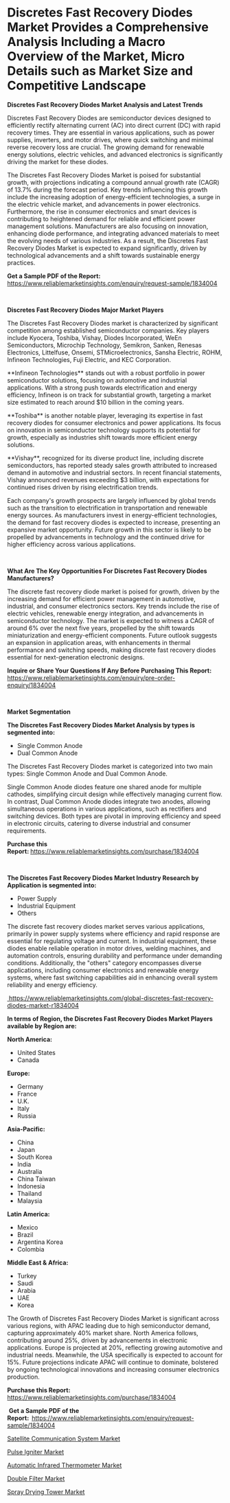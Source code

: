 <p><h1>Discretes Fast Recovery Diodes Market Provides a Comprehensive Analysis Including a Macro Overview of the Market, Micro Details such as Market Size and Competitive Landscape</h1></p><p><strong>Discretes Fast Recovery Diodes Market Analysis and Latest Trends</strong></p>
<p><p>Discretes Fast Recovery Diodes are semiconductor devices designed to efficiently rectify alternating current (AC) into direct current (DC) with rapid recovery times. They are essential in various applications, such as power supplies, inverters, and motor drives, where quick switching and minimal reverse recovery loss are crucial. The growing demand for renewable energy solutions, electric vehicles, and advanced electronics is significantly driving the market for these diodes.</p><p>The Discretes Fast Recovery Diodes Market is poised for substantial growth, with projections indicating a compound annual growth rate (CAGR) of 13.7% during the forecast period. Key trends influencing this growth include the increasing adoption of energy-efficient technologies, a surge in the electric vehicle market, and advancements in power electronics. Furthermore, the rise in consumer electronics and smart devices is contributing to heightened demand for reliable and efficient power management solutions. Manufacturers are also focusing on innovation, enhancing diode performance, and integrating advanced materials to meet the evolving needs of various industries. As a result, the Discretes Fast Recovery Diodes Market is expected to expand significantly, driven by technological advancements and a shift towards sustainable energy practices.</p></p>
<p><strong>Get a Sample PDF of the Report:&nbsp;</strong> <a href="https://www.reliablemarketinsights.com/enquiry/request-sample/1834004?utm_campaign=1620&utm_medium=2&utm_source=Github&utm_content=ia&utm_term=19102024&utm_id=discretes-fast-recovery-diodes">https://www.reliablemarketinsights.com/enquiry/request-sample/1834004</a></p>
<p>&nbsp;</p>
<p><strong>Discretes Fast Recovery Diodes Major Market Players</strong></p>
<p><p>The Discretes Fast Recovery Diodes market is characterized by significant competition among established semiconductor companies. Key players include Kyocera, Toshiba, Vishay, Diodes Incorporated, WeEn Semiconductors, Microchip Technology, Semikron, Sanken, Renesas Electronics, Littelfuse, Onsemi, STMicroelectronics, Sansha Electric, ROHM, Infineon Technologies, Fuji Electric, and KEC Corporation.</p><p>**Infineon Technologies** stands out with a robust portfolio in power semiconductor solutions, focusing on automotive and industrial applications. With a strong push towards electrification and energy efficiency, Infineon is on track for substantial growth, targeting a market size estimated to reach around $10 billion in the coming years.</p><p>**Toshiba** is another notable player, leveraging its expertise in fast recovery diodes for consumer electronics and power applications. Its focus on innovation in semiconductor technology supports its potential for growth, especially as industries shift towards more efficient energy solutions.</p><p>**Vishay**, recognized for its diverse product line, including discrete semiconductors, has reported steady sales growth attributed to increased demand in automotive and industrial sectors. In recent financial statements, Vishay announced revenues exceeding $3 billion, with expectations for continued rises driven by rising electrification trends.</p><p>Each company's growth prospects are largely influenced by global trends such as the transition to electrification in transportation and renewable energy sources. As manufacturers invest in energy-efficient technologies, the demand for fast recovery diodes is expected to increase, presenting an expansive market opportunity. Future growth in this sector is likely to be propelled by advancements in technology and the continued drive for higher efficiency across various applications.</p></p>
<p>&nbsp;</p>
<p><strong>What Are The Key Opportunities For Discretes Fast Recovery Diodes Manufacturers?</strong></p>
<p><p>The discrete fast recovery diode market is poised for growth, driven by the increasing demand for efficient power management in automotive, industrial, and consumer electronics sectors. Key trends include the rise of electric vehicles, renewable energy integration, and advancements in semiconductor technology. The market is expected to witness a CAGR of around 6% over the next five years, propelled by the shift towards miniaturization and energy-efficient components. Future outlook suggests an expansion in application areas, with enhancements in thermal performance and switching speeds, making discrete fast recovery diodes essential for next-generation electronic designs.</p></p>
<p><strong>Inquire or Share Your Questions If Any Before Purchasing This Report:</strong> <a href="https://www.reliablemarketinsights.com/enquiry/pre-order-enquiry/1834004?utm_campaign=1620&utm_medium=2&utm_source=Github&utm_content=ia&utm_term=19102024&utm_id=discretes-fast-recovery-diodes">https://www.reliablemarketinsights.com/enquiry/pre-order-enquiry/1834004</a></p>
<p>&nbsp;</p>
<p><strong>Market Segmentation</strong></p>
<p><strong>The Discretes Fast Recovery Diodes Market Analysis by types is segmented into:</strong></p>
<p><ul><li>Single Common Anode</li><li>Dual Common Anode</li></ul></p>
<p><p>The Discretes Fast Recovery Diodes market is categorized into two main types: Single Common Anode and Dual Common Anode. </p><p>Single Common Anode diodes feature one shared anode for multiple cathodes, simplifying circuit design while effectively managing current flow. In contrast, Dual Common Anode diodes integrate two anodes, allowing simultaneous operations in various applications, such as rectifiers and switching devices. Both types are pivotal in improving efficiency and speed in electronic circuits, catering to diverse industrial and consumer requirements.</p></p>
<p><strong>Purchase this Report:&nbsp;</strong><a href="https://www.reliablemarketinsights.com/purchase/1834004?utm_campaign=1620&utm_medium=2&utm_source=Github&utm_content=ia&utm_term=19102024&utm_id=discretes-fast-recovery-diodes">https://www.reliablemarketinsights.com/purchase/1834004</a></p>
<p>&nbsp;</p>
<p><strong>The Discretes Fast Recovery Diodes Market Industry Research by Application is segmented into:</strong></p>
<p><ul><li>Power Supply</li><li>Industrial Equipment</li><li>Others</li></ul></p>
<p><p>The discrete fast recovery diodes market serves various applications, primarily in power supply systems where efficiency and rapid response are essential for regulating voltage and current. In industrial equipment, these diodes enable reliable operation in motor drives, welding machines, and automation controls, ensuring durability and performance under demanding conditions. Additionally, the "others" category encompasses diverse applications, including consumer electronics and renewable energy systems, where fast switching capabilities aid in enhancing overall system reliability and energy efficiency.</p></p>
<p><a href="https://www.reliablemarketinsights.com/global-discretes-fast-recovery-diodes-market-r1834004?utm_campaign=1620&utm_medium=2&utm_source=Github&utm_content=ia&utm_term=19102024&utm_id=discretes-fast-recovery-diodes">&nbsp;https://www.reliablemarketinsights.com/global-discretes-fast-recovery-diodes-market-r1834004</a></p>
<p><strong>In terms of Region, the Discretes Fast Recovery Diodes Market Players available by Region are:</strong></p>
<p>
    <p> <strong> North America: </strong>
        <ul>
            <li>United States</li>
            <li>Canada</li>
        </ul>
        </p> 
    <p> <strong> Europe: </strong>
        <ul>
            <li>Germany</li>
            <li>France</li>
            <li>U.K.</li>
            <li>Italy</li>
            <li>Russia</li>
        </ul>
        </p> 
    <p> <strong> Asia-Pacific: </strong>
        <ul>
            <li>China</li>
            <li>Japan</li>
            <li>South Korea</li>
            <li>India</li>
            <li>Australia</li>
            <li>China Taiwan</li>
            <li>Indonesia</li>
            <li>Thailand</li>
            <li>Malaysia</li>
        </ul>
        </p> 
    <p> <strong> Latin America: </strong>
        <ul>
            <li>Mexico</li>
            <li>Brazil</li>
            <li>Argentina Korea</li>
            <li>Colombia</li>
        </ul>
        </p> 
    <p> <strong> Middle East & Africa: </strong>
        <ul>
            <li>Turkey</li>
            <li>Saudi</li>
            <li>Arabia</li>
            <li>UAE</li>
            <li>Korea</li>
        </ul>
    </p>
    </p>
<p><p>The Growth of Discretes Fast Recovery Diodes Market is significant across various regions, with APAC leading due to high semiconductor demand, capturing approximately 40% market share. North America follows, contributing around 25%, driven by advancements in electronic applications. Europe is projected at 20%, reflecting growing automotive and industrial needs. Meanwhile, the USA specifically is expected to account for 15%. Future projections indicate APAC will continue to dominate, bolstered by ongoing technological innovations and increasing consumer electronics production.</p></p>
<p><strong>Purchase this Report: </strong><a href="https://www.reliablemarketinsights.com/purchase/1834004?utm_campaign=1620&utm_medium=2&utm_source=Github&utm_content=ia&utm_term=19102024&utm_id=discretes-fast-recovery-diodes">https://www.reliablemarketinsights.com/purchase/1834004</a></p>
<p>&nbsp;<strong>Get a Sample PDF of the Report:&nbsp;&nbsp;</strong><a href="https://www.reliablemarketinsights.com/enquiry/request-sample/1834004?utm_campaign=1620&utm_medium=2&utm_source=Github&utm_content=ia&utm_term=19102024&utm_id=discretes-fast-recovery-diodes">https://www.reliablemarketinsights.com/enquiry/request-sample/1834004</a></p>
<p><strong></strong></p>
<p><p><a href="https://www.linkedin.com/pulse/global-satellite-communication-system-market-forecast-2024-yprlf?utm_campaign=1620&utm_medium=2&utm_source=Github&utm_content=ia&utm_term=19102024&utm_id=discretes-fast-recovery-diodes">Satellite Communication System Market</a></p><p><a href="https://www.linkedin.com/pulse/pulse-igniter-market-outlook-forecast-from-2024-2031-market-alive-cn03f?utm_campaign=1620&utm_medium=2&utm_source=Github&utm_content=ia&utm_term=19102024&utm_id=discretes-fast-recovery-diodes">Pulse Igniter Market</a></p><p><a href="https://www.linkedin.com/pulse/automatic-infrared-thermometer-market-essentials-key-players-jrgcf?utm_campaign=1620&utm_medium=2&utm_source=Github&utm_content=ia&utm_term=19102024&utm_id=discretes-fast-recovery-diodes">Automatic Infrared Thermometer Market</a></p><p><a href="https://www.linkedin.com/pulse/future-double-filter-market-global-forecast-trends-2024--7gh9f?utm_campaign=1620&utm_medium=2&utm_source=Github&utm_content=ia&utm_term=19102024&utm_id=discretes-fast-recovery-diodes">Double Filter Market</a></p><p><a href="https://www.linkedin.com/pulse/spray-drying-tower-market-share-analysis-growth-trends-krgif?utm_campaign=1620&utm_medium=2&utm_source=Github&utm_content=ia&utm_term=19102024&utm_id=discretes-fast-recovery-diodes">Spray Drying Tower Market</a></p></p>